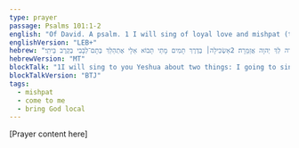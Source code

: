 ```yaml
---
type: prayer
passage: Psalms 101:1-2
english: "Of David. A psalm. 1 I will sing of loyal love and mishpat (the for-me-to's); I will sing praises to you, O Yahweh. 2 I will attentively weave and ponder the way of completeness, not lacking and blemishlessness. When will you come to me? I will walk in the completeness and blemishlessness of my heart in the midst of my house and household."
englishVersion: "LEB+"
hebrew: "לְדָוִד מִזְמוֹר חֶֽסֶד־וּמִשְׁפָּט אָשִׁירָה לְךָ יְהוָה אֲזַמֵּֽרָה׃ 2אַשְׂכִּילָה׀ בְּדֶרֶךְ תָּמִים מָתַי תָּבוֹא אֵלָי אֶתְהַלֵּךְ בְּתָם־לְבָבִי בְּקֶרֶב בֵּיתִֽי׃"
hebrewVersion: "MT"
blockTalk: "1I will sing to you Yeshua about two things: I going to sing about big love. I going to sing about everyone's dues and for-me-toos. I move strings with hands. i gonna make music and sounds for you Yeshua. 2 I gonna do this too: I gonna try to bring together all my understandings. like a weaver. "
blockTalkVersion: "BTJ"
tags:
  - mishpat
  - come to me
  - bring God local
---
```


[Prayer content here]

